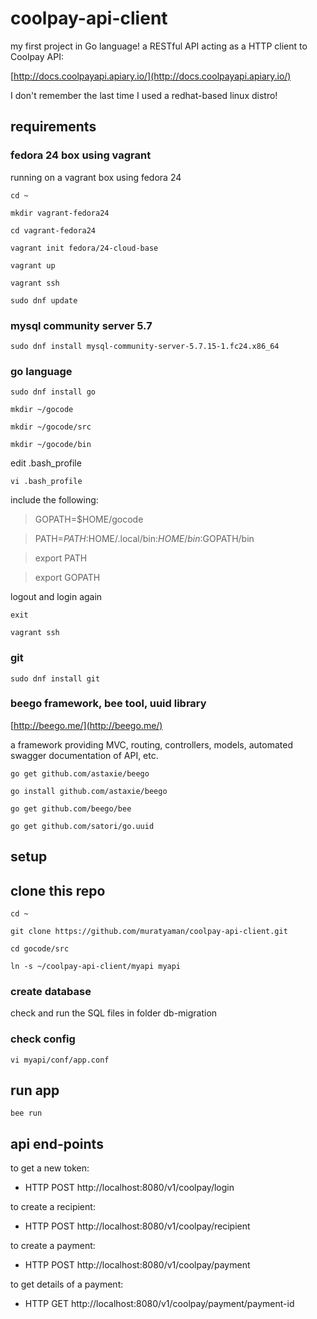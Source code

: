 # coolpay-api-client

my first project in Go language! a RESTful API acting as a HTTP client to Coolpay API:

[http://docs.coolpayapi.apiary.io/](http://docs.coolpayapi.apiary.io/)

I don't remember the last time I used a redhat-based linux distro!

## requirements

### fedora 24 box using vagrant

running on a vagrant box using fedora 24

`cd ~`

`mkdir vagrant-fedora24`

`cd vagrant-fedora24`

`vagrant init fedora/24-cloud-base`

`vagrant up`

`vagrant ssh`

`sudo dnf update`

### mysql community server 5.7

`sudo dnf install mysql-community-server-5.7.15-1.fc24.x86_64`

### go language

`sudo dnf install go`

`mkdir ~/gocode`

`mkdir ~/gocode/src`

`mkdir ~/gocode/bin`

edit .bash_profile

`vi .bash_profile`

include the following:


> GOPATH=$HOME/gocode

> PATH=$PATH:$HOME/.local/bin:$HOME/bin:$GOPATH/bin

> export PATH

> export GOPATH


logout and login again

`exit`

`vagrant ssh`

### git

`sudo dnf install git`

### beego framework, bee tool, uuid library

[http://beego.me/](http://beego.me/) 

a framework providing MVC, routing, controllers, models, automated swagger documentation of API, etc.

`go get github.com/astaxie/beego`

`go install github.com/astaxie/beego`

`go get github.com/beego/bee`

`go get github.com/satori/go.uuid`

## setup

## clone this repo

`cd ~`

`git clone https://github.com/muratyaman/coolpay-api-client.git`

`cd gocode/src`

`ln -s ~/coolpay-api-client/myapi myapi`

### create database

check and run the SQL files in folder db-migration

### check config

`vi myapi/conf/app.conf`

## run app

`bee run`

## api end-points


to get a new token:
* HTTP POST http://localhost:8080/v1/coolpay/login



to create a recipient:
* HTTP POST http://localhost:8080/v1/coolpay/recipient



to create a payment:
* HTTP POST http://localhost:8080/v1/coolpay/payment


to get details of a payment:
* HTTP GET http://localhost:8080/v1/coolpay/payment/payment-id




